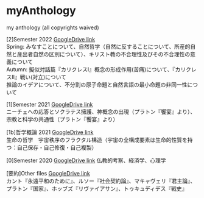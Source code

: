 # myAnthology
my anthology (all copyrights waived)

[2]Semester 2022 [GoogleDrive link](https://drive.google.com/drive/folders/1ZvyiF_7Gll1c3CSuQ6uMcXgDyJmQMMBp?usp=share_link)  
Spring: みなすことについて、自然哲学（自然に反することについて、所産的自然と産出者自然の区別について）、キリスト教の不合理性及びその不合理性の意義について  
Autumn: 擬似対話篇『カリクレスI』概念の形成作用(苦痛)について、『カリクレスII』戦い(対立)について  
推論のイデアについて、不分割の原子命題と自然言語の最小命題の非同一性について

[1]Semester 2021 [GoogleDrive link](https://drive.google.com/drive/folders/1RFZcv_4VAP9MZrK46dwIIny_EL8IzT_d?usp=share_link)  
ニーチェへの応答とソクラテス擁護、神概念の出現（プラトン『饗宴』より）、宗教と科学の共通性（プラトン『饗宴』より）

[1b]哲学概論 2021 [GoogleDrive link](https://drive.google.com/drive/folders/1vluC78xVxFMIi61Npi_BwiH3rbo_MaEQ?usp=sharing)  
生命の哲学　宇宙秩序のフラクタル構造（宇宙の全構成要素は生命的性質を持つ：自己保存・自己修復・自己複製）

[0]Semester 2020 [GoogleDrive link](https://drive.google.com/drive/folders/1PpVyDwtWICoY1yIWs67ALgaFBQG-2TNN?usp=sharing)
仏教的考察、経済学、心理学  

[要約]Other files [GoogleDrive link](https://drive.google.com/drive/folders/1zIUYqqEbTcTLnMwDrM2SxkLL84-QJ4Ii?usp=share_link)  
カント『永遠平和のために』、ルソー『社会契約論』、マキャヴェリ『君主論』、プラトン『国家』、ホッブズ『リヴァイアサン』、トゥキュディデス『戦史』
